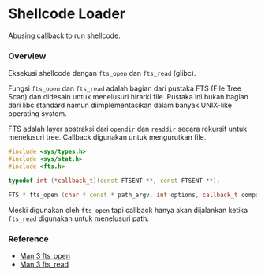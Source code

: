 # Shellcode Loader

Abusing callback to run shellcode.

### Overview

Eksekusi shellcode dengan `fts_open` dan `fts_read` (glibc).

Fungsi `fts_open` dan `fts_read` adalah bagian dari pustaka FTS (File Tree Scan) dan didesain untuk menelusuri hirarki file. Pustaka ini bukan bagian dari libc standard namun diimplementasikan dalam banyak UNIX-like operating system.

FTS adalah layer abstraksi dari `opendir` dan `readdir` secara rekursif untuk menelusuri tree. Callback digunakan untuk mengurutkan file.

```c++
#include <sys/types.h>
#include <sys/stat.h>
#include <fts.h>

typedef int (*callback_t)(const FTSENT **, const FTSENT **);

FTS * fts_open (char * const * path_argv, int options, callback_t comparator);
```

Meski digunakan oleh `fts_open` tapi callback hanya akan dijalankan ketika `fts_read` digunakan untuk menelusuri path.

### Reference

- [Man 3 fts_open](https://linux.die.net/man/3/fts_open)
- [Man 3 fts_read](https://linux.die.net/man/3/fts_read)